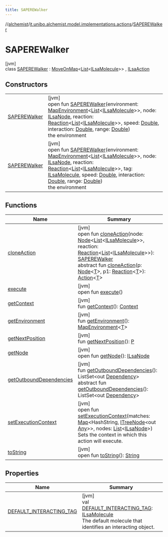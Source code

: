 ```yaml
---
title: SAPEREWalker
---
```

//[alchemist](../../../index.html)/[it.unibo.alchemist.model.implementations.actions](../index.html)/[SAPEREWalker](index.html)



# SAPEREWalker



[jvm]\
class [SAPEREWalker](index.html) : [MoveOnMap](../-move-on-map/index.html)<[List](https://docs.oracle.com/javase/8/docs/api/java/util/List.html)<[ILsaMolecule](../../it.unibo.alchemist.model.interfaces/-i-lsa-molecule/index.html)>> , [ILsaAction](../../it.unibo.alchemist.model.interfaces/-i-lsa-action/index.html)



## Constructors


| | |
|---|---|
| [SAPEREWalker](-s-a-p-e-r-e-walker.html) | [jvm]<br>open fun [SAPEREWalker](-s-a-p-e-r-e-walker.html)(environment: [MapEnvironment](../../it.unibo.alchemist.model.interfaces/-map-environment/index.html)<[List](https://docs.oracle.com/javase/8/docs/api/java/util/List.html)<[ILsaMolecule](../../it.unibo.alchemist.model.interfaces/-i-lsa-molecule/index.html)>>, node: [ILsaNode](../../it.unibo.alchemist.model.interfaces/-i-lsa-node/index.html), reaction: [Reaction](../../it.unibo.alchemist.model.interfaces/-reaction/index.html)<[List](https://docs.oracle.com/javase/8/docs/api/java/util/List.html)<[ILsaMolecule](../../it.unibo.alchemist.model.interfaces/-i-lsa-molecule/index.html)>>, speed: [Double](https://kotlinlang.org/api/latest/jvm/stdlib/kotlin/-double/index.html), interaction: [Double](https://kotlinlang.org/api/latest/jvm/stdlib/kotlin/-double/index.html), range: [Double](https://kotlinlang.org/api/latest/jvm/stdlib/kotlin/-double/index.html))<br>the environment |
| [SAPEREWalker](-s-a-p-e-r-e-walker.html) | [jvm]<br>open fun [SAPEREWalker](-s-a-p-e-r-e-walker.html)(environment: [MapEnvironment](../../it.unibo.alchemist.model.interfaces/-map-environment/index.html)<[List](https://docs.oracle.com/javase/8/docs/api/java/util/List.html)<[ILsaMolecule](../../it.unibo.alchemist.model.interfaces/-i-lsa-molecule/index.html)>>, node: [ILsaNode](../../it.unibo.alchemist.model.interfaces/-i-lsa-node/index.html), reaction: [Reaction](../../it.unibo.alchemist.model.interfaces/-reaction/index.html)<[List](https://docs.oracle.com/javase/8/docs/api/java/util/List.html)<[ILsaMolecule](../../it.unibo.alchemist.model.interfaces/-i-lsa-molecule/index.html)>>, tag: [ILsaMolecule](../../it.unibo.alchemist.model.interfaces/-i-lsa-molecule/index.html), speed: [Double](https://kotlinlang.org/api/latest/jvm/stdlib/kotlin/-double/index.html), interaction: [Double](https://kotlinlang.org/api/latest/jvm/stdlib/kotlin/-double/index.html), range: [Double](https://kotlinlang.org/api/latest/jvm/stdlib/kotlin/-double/index.html))<br>the environment |


## Functions


| Name | Summary |
|---|---|
| [cloneAction](clone-action.html) | [jvm]<br>open fun [cloneAction](clone-action.html)(node: [Node](../../it.unibo.alchemist.model.interfaces/-node/index.html)<[List](https://docs.oracle.com/javase/8/docs/api/java/util/List.html)<[ILsaMolecule](../../it.unibo.alchemist.model.interfaces/-i-lsa-molecule/index.html)>>, reaction: [Reaction](../../it.unibo.alchemist.model.interfaces/-reaction/index.html)<[List](https://docs.oracle.com/javase/8/docs/api/java/util/List.html)<[ILsaMolecule](../../it.unibo.alchemist.model.interfaces/-i-lsa-molecule/index.html)>>): [SAPEREWalker](index.html)<br>abstract fun [cloneAction](../../it.unibo.alchemist.model.interfaces/-action/clone-action.html)(p: [Node](../../it.unibo.alchemist.model.interfaces/-node/index.html)<[T](../../it.unibo.alchemist.model.implementations.conditions/-abstract-condition/index.html)>, p1: [Reaction](../../it.unibo.alchemist.model.interfaces/-reaction/index.html)<[T](../../it.unibo.alchemist.model.implementations.conditions/-abstract-condition/index.html)>): [Action](../../it.unibo.alchemist.model.interfaces/-action/index.html)<[T](../../it.unibo.alchemist.model.implementations.conditions/-abstract-condition/index.html)> |
| [execute](../-abstract-move-node/execute.html) | [jvm]<br>open fun [execute](../-abstract-move-node/execute.html)() |
| [getContext](../-abstract-move-node/get-context.html) | [jvm]<br>fun [getContext](../-abstract-move-node/get-context.html)(): [Context](../../it.unibo.alchemist.model.interfaces/-context/index.html) |
| [getEnvironment](../-move-on-map/get-environment.html) | [jvm]<br>fun [getEnvironment](../-move-on-map/get-environment.html)(): [MapEnvironment](../../it.unibo.alchemist.model.interfaces/-map-environment/index.html)<[T](../../it.unibo.alchemist.model.implementations.conditions/-abstract-condition/index.html)> |
| [getNextPosition](../-abstract-configurable-move-node/get-next-position.html) | [jvm]<br>fun [getNextPosition](../-abstract-configurable-move-node/get-next-position.html)(): [P](../../it.unibo.alchemist.model.implementations.linkingrules/-selective-adaptive-range/index.html) |
| [getNode](get-node.html) | [jvm]<br>open fun [getNode](get-node.html)(): [ILsaNode](../../it.unibo.alchemist.model.interfaces/-i-lsa-node/index.html) |
| [getOutboundDependencies](../-abstract-action/get-outbound-dependencies.html) | [jvm]<br>fun [getOutboundDependencies](../-abstract-action/get-outbound-dependencies.html)(): ListSet<out [Dependency](../../it.unibo.alchemist.model.interfaces/-dependency/index.html)><br>abstract fun [getOutboundDependencies](../../it.unibo.alchemist.model.interfaces/-i-lsa-action/get-outbound-dependencies.html)(): ListSet<out [Dependency](../../it.unibo.alchemist.model.interfaces/-dependency/index.html)> |
| [setExecutionContext](set-execution-context.html) | [jvm]<br>open fun [setExecutionContext](set-execution-context.html)(matches: [Map](https://docs.oracle.com/javase/8/docs/api/java/util/Map.html)<HashString, [ITreeNode](../../it.unibo.alchemist.expressions.interfaces/-i-tree-node/index.html)<out [Any](https://kotlinlang.org/api/latest/jvm/stdlib/kotlin/-any/index.html)>>, nodes: [List](https://docs.oracle.com/javase/8/docs/api/java/util/List.html)<[ILsaNode](../../it.unibo.alchemist.model.interfaces/-i-lsa-node/index.html)>)<br>Sets the context in which this action will execute. |
| [toString](../-abstract-action/to-string.html) | [jvm]<br>open fun [toString](../-abstract-action/to-string.html)(): [String](https://docs.oracle.com/javase/8/docs/api/java/lang/String.html) |


## Properties


| Name | Summary |
|---|---|
| [DEFAULT_INTERACTING_TAG](-d-e-f-a-u-l-t_-i-n-t-e-r-a-c-t-i-n-g_-t-a-g.html) | [jvm]<br>val [DEFAULT_INTERACTING_TAG](-d-e-f-a-u-l-t_-i-n-t-e-r-a-c-t-i-n-g_-t-a-g.html): [ILsaMolecule](../../it.unibo.alchemist.model.interfaces/-i-lsa-molecule/index.html)<br>The default molecule that identifies an interacting object. |

